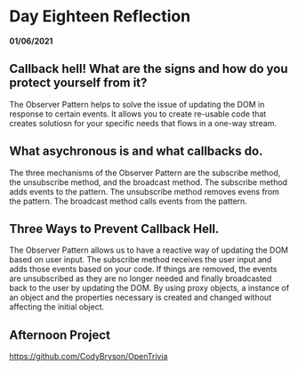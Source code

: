 # Day Eighteen Reflection
__01/06/2021__

## Callback hell! What are the signs and how do you protect yourself from it?

The Observer Pattern helps to solve the issue of updating the DOM in response to certain events. It allows you to create re-usable code that creates solutiosn for your specific needs that flows in a one-way stream. 
## What asychronous is and what callbacks do.

The three mechanisms of the Observer Pattern are the subscribe method, the unsubscribe method, and the broadcast method. The subscribe method adds events to the pattern. The unsubscribe method removes evens from the pattern. The broadcast method calls events from the pattern. 

## Three Ways to Prevent Callback Hell.

The Observer Pattern allows us to have a reactive way of updating the DOM based on user input. The subscribe method receives the user input and adds those events based on your code. If things are removed, the events are unsubscribed as they are no longer needed and finally broadcasted back to the user by updating the DOM. By using proxy objects, a instance of an object and the properties necessary is created and changed without affecting the initial object. 

## Afternoon Project

https://github.com/CodyBryson/OpenTrivia